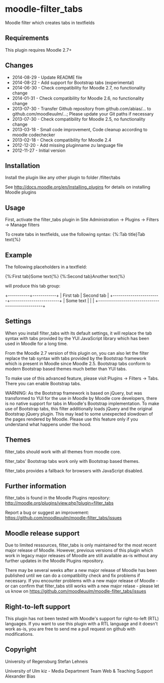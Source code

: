 moodle-filter_tabs
===================
Moodle filter which creates tabs in textfields


Requirements
------------
This plugin requires Moodle 2.7+


Changes
-------
* 2014-08-29 - Update README file
* 2014-08-22 - Add support for Bootstrap tabs (experimental)
* 2014-06-30 - Check compatibility for Moodle 2.7, no functionality change
* 2014-01-31 - Check compatibility for Moodle 2.6, no functionality change
* 2013-07-30 - Transfer Github repository from github.com/abias/... to github.com/moodleuulm/...; Please update your Git paths if necessary
* 2013-07-30 - Check compatibility for Moodle 2.5, no functionality change
* 2013-03-18 - Small code improvement, Code cleanup according to moodle codechecker
* 2013-02-18 - Check compatibility for Moodle 2.4
* 2012-12-20 - Add missing pluginname zu language file
* 2012-11-27 - Initial version


Installation
------------
Install the plugin like any other plugin to folder
/filter/tabs

See http://docs.moodle.org/en/Installing_plugins for details on installing Moodle plugins


Usage
-----
First, activate the filter_tabs plugin in Site Administration -> Plugins -> Filters -> Manage filters

To create tabs in textfields, use the following syntax:
{%:Tab title}Tab text{%}


Example
-------
The following placeholders in a textfield:

{%:First tab}Some text{%}
{%:Second tab}Another text{%}

will produce this tab group:

+-----------+------------+
| First tab | Second tab |
+------------------------+-------------------------+
| Some text                                        |
|                                                  |
+--------------------------------------------------+


Settings
--------
When you install filter_tabs with its default settings, it will replace the tab syntax with tabs provided by the YUI JavaScript library which has been used in Moodle for a long time.

From the Moodle 2.7 version of this plugin on, you can also let the filter replace the tab syntax with tabs provided by the Bootstrap framework which is present in Moodle since Moodle 2.5. Bootstrap tabs conform to modern Bootstrap based themes much better than YUI tabs.

To make use of this advanced feature, please visit Plugins -> Filters -> Tabs.
There you can enable Bootstrap tabs.

WARNING:
As the Bootstrap framework is based on jQuery, but was transformed to YUI for the use in Moodle by Moodle core developers, there is no native support for tabs in Moodle's Bootstrap implementation.
To make use of Bootstrap tabs, this filter additionally loads jQuery and the original Bootstrap jQuery plugin. This may lead to some unexpected slowdown of the pages rendered by Moodle. Please use this feature only if you understand what happens under the hood.


Themes
------
filter_tabs should work with all themes from moodle core.

filter_tabs' Bootstrap tabs work only with Bootstrap based themes.

filter_tabs provides a fallback for browsers with JavaScript disabled.


Further information
-------------------
filter_tabs is found in the Moodle Plugins repository: http://moodle.org/plugins/view.php?plugin=filter_tabs

Report a bug or suggest an improvement: https://github.com/moodleuulm/moodle-filter_tabs/issues


Moodle release support
----------------------
Due to limited ressources, filter_tabs is only maintained for the most recent major release of Moodle. However, previous versions of this plugin which work in legacy major releases of Moodle are still available as-is without any further updates in the Moodle Plugins repository.

There may be several weeks after a new major release of Moodle has been published until we can do a compatibility check and fix problems if necessary. If you encounter problems with a new major release of Moodle - or can confirm that filter_tabs still works with a new major relase - please let us know on https://github.com/moodleuulm/moodle-filter_tabs/issues


Right-to-left support
---------------------
This plugin has not been tested with Moodle's support for right-to-left (RTL) languages.
If you want to use this plugin with a RTL language and it doesn't work as-is, you are free to send me a pull request on
github with modifications.


Copyright
---------
University of Regensburg
Stefan Lehneis

University of Ulm
kiz - Media Department
Team Web & Teaching Support
Alexander Bias
